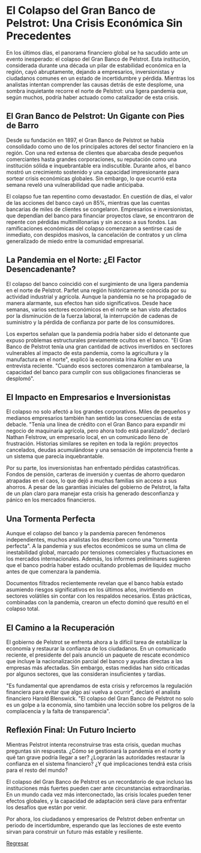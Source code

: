 # El Colapso del Gran Banco de Pelstrot: Una Crisis Económica Sin Precedentes

En los últimos días, el panorama financiero global se ha sacudido ante un evento inesperado: el colapso del Gran Banco de Pelstrot. Esta institución, considerada durante una década un pilar de estabilidad económica en la región, cayó abruptamente, dejando a empresarios, inversionistas y ciudadanos comunes en un estado de incertidumbre y pérdida. Mientras los analistas intentan comprender las causas detrás de este desplome, una sombra inquietante recorre el norte de Pelstrot: una ligera pandemia que, según muchos, podría haber actuado como catalizador de esta crisis.

## El Gran Banco de Pelstrot: Un Gigante con Pies de Barro

Desde su fundación en 1897, el Gran Banco de Pelstrot se había consolidado como uno de los principales actores del sector financiero en la región. Con una red extensa de clientes que abarcaba desde pequeños comerciantes hasta grandes corporaciones, su reputación como una institución sólida e inquebrantable era indiscutible. Durante años, el banco mostró un crecimiento sostenido y una capacidad impresionante para sortear crisis económicas globales. Sin embargo, lo que ocurrió esta semana reveló una vulnerabilidad que nadie anticipaba.

El colapso fue tan repentino como devastador. En cuestión de días, el valor de las acciones del banco cayó un 85%, mientras que las cuentas bancarias de miles de clientes se congelaron. Empresarios e inversionistas, que dependían del banco para financiar proyectos clave, se encontraron de repente con pérdidas multimillonarias y sin acceso a sus fondos. Las ramificaciones económicas del colapso comenzaron a sentirse casi de inmediato, con despidos masivos, la cancelación de contratos y un clima generalizado de miedo entre la comunidad empresarial.

## La Pandemia en el Norte: ¿El Factor Desencadenante?

El colapso del banco coincidió con el surgimiento de una ligera pandemia en el norte de Pelstrot. Parfet una región históricamente conocida por su actividad industrial y agrícola. Aunque la pandemia no se ha propagado de manera alarmante, sus efectos han sido significativos. Desde hace semanas, varios sectores económicos en el norte se han visto afectados por la disminución de la fuerza laboral, la interrupción de cadenas de suministro y la pérdida de confianza por parte de los consumidores.

Los expertos señalan que la pandemia podría haber sido el detonante que expuso problemas estructurales previamente ocultos en el banco. "El Gran Banco de Pelstrot tenía una gran cantidad de activos invertidos en sectores vulnerables al impacto de esta pandemia, como la agricultura y la manufactura en el norte", explicó la economista Irina Kohler en una entrevista reciente. "Cuando esos sectores comenzaron a tambalearse, la capacidad del banco para cumplir con sus obligaciones financieras se desplomó".

## El Impacto en Empresarios e Inversionistas

El colapso no solo afectó a los grandes corporativos. Miles de pequeños y medianos empresarios también han sentido las consecuencias de esta debacle. "Tenía una línea de crédito con el Gran Banco para expandir mi negocio de maquinaria agrícola, pero ahora todo está paralizado", declaró Nathan Felstrow, un empresario local, en un comunicado lleno de frustración. Historias similares se repiten en toda la región: proyectos cancelados, deudas acumulándose y una sensación de impotencia frente a un sistema que parecía inquebrantable.

Por su parte, los inversionistas han enfrentado pérdidas catastróficas. Fondos de pensión, carteras de inversión y cuentas de ahorro quedaron atrapadas en el caos, lo que dejó a muchas familias sin acceso a sus ahorros. A pesar de las garantías iniciales del gobierno de Pelstrot, la falta de un plan claro para manejar esta crisis ha generado desconfianza y pánico en los mercados financieros.

## Una Tormenta Perfecta

Aunque el colapso del banco y la pandemia parecen fenómenos independientes, muchos analistas los describen como una "tormenta perfecta". A la pandemia y sus efectos económicos se suma un clima de inestabilidad global, marcado por tensiones comerciales y fluctuaciones en los mercados internacionales. Además, los informes preliminares sugieren que el banco podría haber estado ocultando problemas de liquidez mucho antes de que comenzara la pandemia.

Documentos filtrados recientemente revelan que el banco había estado asumiendo riesgos significativos en los últimos años, invirtiendo en sectores volátiles sin contar con los respaldos necesarios. Estas prácticas, combinadas con la pandemia, crearon un efecto dominó que resultó en el colapso total.

## El Camino a la Recuperación

El gobierno de Pelstrot se enfrenta ahora a la difícil tarea de estabilizar la economía y restaurar la confianza de los ciudadanos. En un comunicado reciente, el presidente del país anunció un paquete de rescate económico que incluye la nacionalización parcial del banco y ayudas directas a las empresas más afectadas. Sin embargo, estas medidas han sido criticadas por algunos sectores, que las consideran insuficientes y tardías.

"Es fundamental que aprendamos de esta crisis y reforcemos la regulación financiera para evitar que algo así vuelva a ocurrir", declaró el analista financiero Harold Blenswick. "El colapso del Gran Banco de Pelstrot no solo es un golpe a la economía, sino también una lección sobre los peligros de la complacencia y la falta de transparencia".

## Reflexión Final: Un Futuro Incierto

Mientras Pelstrot intenta reconstruirse tras esta crisis, quedan muchas preguntas sin respuesta. ¿Cómo se gestionará la pandemia en el norte y qué tan grave podría llegar a ser? ¿Lograrán las autoridades restaurar la confianza en el sistema financiero? ¿Y qué implicaciones tendrá esta crisis para el resto del mundo?

El colapso del Gran Banco de Pelstrot es un recordatorio de que incluso las instituciones más fuertes pueden caer ante circunstancias extraordinarias. En un mundo cada vez más interconectado, las crisis locales pueden tener efectos globales, y la capacidad de adaptación será clave para enfrentar los desafíos que están por venir.

Por ahora, los ciudadanos y empresarios de Pelstrot deben enfrentar un periodo de incertidumbre, esperando que las lecciones de este evento sirvan para construir un futuro más estable y resiliente.

[Regresar](/blog.md)